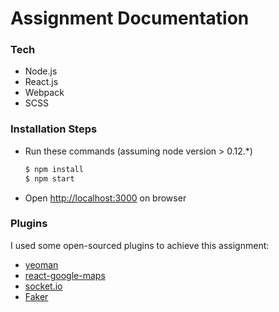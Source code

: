 # Assignment Documentation
### Tech
- Node.js
- React.js
- Webpack
- SCSS

### Installation Steps

- Run these commands (assuming node version > 0.12.*)

    ```bash
    $ npm install
    $ npm start
    ```
- Open [http://localhost:3000](http://localhost:3000) on browser

### Plugins
I used some open-sourced plugins to achieve this assignment:
- [yeoman](http://yeoman.io/)
- [react-google-maps](https://github.com/tomchentw/react-google-maps)
- [socket.io](http://socket.io)
- [Faker](https://www.npmjs.com/package/Faker/)
